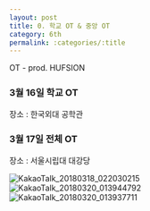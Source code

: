 ```yaml
---
layout: post
title: 0. 학교 OT & 중앙 OT
category: 6th
permalink: :categories/:title
---
```


OT - prod. HUFSION


### 3월 16일 학교 OT 

장소 : 한국외대 공학관

### 3월 17일 전체 OT

장소 : 서울시립대 대강당

![KakaoTalk_20180318_022030215](https://user-images.githubusercontent.com/30469948/99149121-76e90300-26cf-11eb-9e41-9c0d129d4f87.jpg)  
![KakaoTalk_20180320_013944792](https://user-images.githubusercontent.com/30469948/99149123-7a7c8a00-26cf-11eb-8a40-c4987e5846a8.jpg)  
![KakaoTalk_20180320_013937711](https://user-images.githubusercontent.com/30469948/99149124-7cdee400-26cf-11eb-8296-783590c982cb.jpg)  
